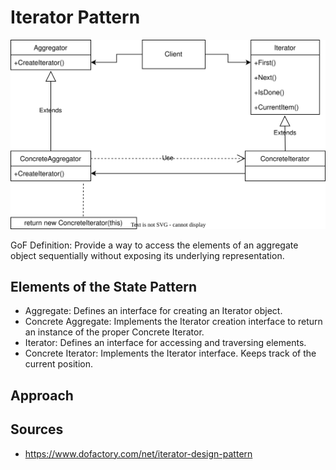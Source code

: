 # Iterator Pattern

![Iterator UML Diagram](iterator.svg)

GoF Definition: Provide a way to access the elements of an aggregate object sequentially without exposing its underlying representation.

## Elements of the State Pattern

- Aggregate: Defines an interface for creating an Iterator object.
- Concrete Aggregate: Implements the Iterator creation interface to return an instance of the proper Concrete Iterator.
- Iterator: Defines an interface for accessing and traversing elements.
- Concrete Iterator: Implements the Iterator interface. Keeps track of the current position.

## Approach


## Sources

- https://www.dofactory.com/net/iterator-design-pattern
